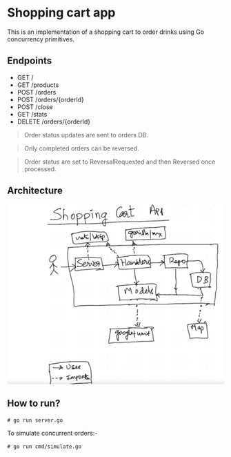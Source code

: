 # Shopping cart  app

This is an implementation of a shopping cart to order drinks using Go concurrency primitives.

## Endpoints

- GET /
- GET /products
- POST /orders
- POST /orders/{orderId}
- POST /close
- GET /stats
- DELETE /orders/{orderId}

> Order status updates are sent to orders DB.

> Only completed orders can be reversed.

> Order status are set to ReversalRequested and then Reversed once processed.

## Architecture
![Shopping cart architecture](shopping-cart.jpg)

## How to run?
```
# go run server.go
```

To simulate concurrent orders:-
```
# go run cmd/simulate.go
```

